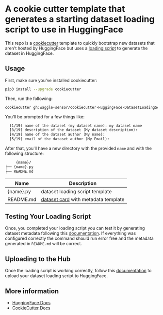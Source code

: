 # A cookie cutter template that generates a starting dataset loading script to use in HuggingFace

This repo is a [cookiecutter](https://github.com/cookiecutter/cookiecutter) template to quickly bootstrap new datasets that aren't hosted by HuggingFace but uses a [loading script](https://huggingface.co/docs/datasets/main/en/dataset_script) to generate the dataset in HuggingFace.

## Usage

First, make sure you've installed cookiecutter:

```sh
pip3 install --upgrade cookiecutter
```

Then, run the following:

```sh
cookiecutter gh:waggle-sensor/cookiecutter-HuggingFace-DatasetLoadingScript
```

You'll be prompted for a few things like:

```txt
  [1/19] name of the dataset (my dataset name): my dataset name
  [3/19] description of the dataset (My dataset description):
  [4/19] name of the dataset author (My name):
  [5/19] email of the dataset author (My Email):
```

After that, you'll have a new directory with the provided `name` and with the following structure:

```txt
     {name}/
├── {name}.py
├── README.md
```

| Name | Description |
|------|-------------|
| {name}.py | dataset loading script template |
| README.md | [dataset card](https://huggingface.co/docs/datasets/v2.14.4/en/dataset_card) with metadata template|

## Testing Your Loading Script

Once, you completed your loading script you can test it by generating dataset metadata following this [documentation](https://huggingface.co/docs/datasets/main/en/dataset_script#optional-generate-dataset-metadata). If everything was configured correctly the command should run error free and the metadata generated in `README.md` will be correct.

## Uploading to the Hub

Once the loading script is working correctly, follow this [documentation](https://huggingface.co/docs/datasets/main/en/share) to upload your dataset loading script to HuggingFace.


## More information

- [HuggingFace Docs](https://huggingface.co/docs)
- [CookieCutter Docs](https://cookiecutter.readthedocs.io/en/stable/README.html)
